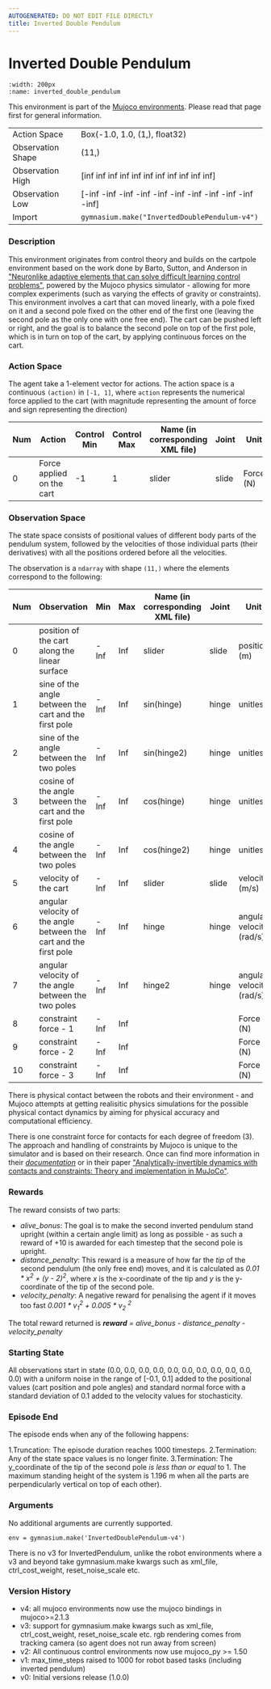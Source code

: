 ```yaml
---
AUTOGENERATED: DO NOT EDIT FILE DIRECTLY
title: Inverted Double Pendulum
---
```


# Inverted Double Pendulum

```{figure} ../../_static/videos/mujoco/inverted_double_pendulum.gif 
:width: 200px
:name: inverted_double_pendulum
```

This environment is part of the <a href='..'>Mujoco environments</a>. Please read that page first for general information.

|   |   |
|---|---|
| Action Space | Box(-1.0, 1.0, (1,), float32) |
| Observation Shape | (11,) |
| Observation High | [inf inf inf inf inf inf inf inf inf inf inf] |
| Observation Low | [-inf -inf -inf -inf -inf -inf -inf -inf -inf -inf -inf] |
| Import | `gymnasium.make("InvertedDoublePendulum-v4")` | 


### Description

This environment originates from control theory and builds on the cartpole
environment based on the work done by Barto, Sutton, and Anderson in
["Neuronlike adaptive elements that can solve difficult learning control problems"](https://ieeexplore.ieee.org/document/6313077),
powered by the Mujoco physics simulator - allowing for more complex experiments
(such as varying the effects of gravity or constraints). This environment involves a cart that can
moved linearly, with a pole fixed on it and a second pole fixed on the other end of the first one
(leaving the second pole as the only one with one free end). The cart can be pushed left or right,
and the goal is to balance the second pole on top of the first pole, which is in turn on top of the
cart, by applying continuous forces on the cart.

### Action Space
The agent take a 1-element vector for actions.
The action space is a continuous `(action)` in `[-1, 1]`, where `action` represents the
numerical force applied to the cart (with magnitude representing the amount of force and
sign representing the direction)

| Num | Action                    | Control Min | Control Max | Name (in corresponding XML file) | Joint | Unit      |
|-----|---------------------------|-------------|-------------|----------------------------------|-------|-----------|
| 0   | Force applied on the cart | -1          | 1           | slider                           | slide | Force (N) |

### Observation Space

The state space consists of positional values of different body parts of the pendulum system,
followed by the velocities of those individual parts (their derivatives) with all the
positions ordered before all the velocities.

The observation is a `ndarray` with shape `(11,)` where the elements correspond to the following:

| Num | Observation                                                       | Min  | Max | Name (in corresponding XML file) | Joint | Unit                     |
| --- | ----------------------------------------------------------------- | ---- | --- | -------------------------------- | ----- | ------------------------ |
| 0   | position of the cart along the linear surface                     | -Inf | Inf | slider                           | slide | position (m)             |
| 1   | sine of the angle between the cart and the first pole             | -Inf | Inf | sin(hinge)                       | hinge | unitless                 |
| 2   | sine of the angle between the two poles                           | -Inf | Inf | sin(hinge2)                      | hinge | unitless                 |
| 3   | cosine of the angle between the cart and the first pole           | -Inf | Inf | cos(hinge)                       | hinge | unitless                 |
| 4   | cosine of the angle between the two poles                         | -Inf | Inf | cos(hinge2)                      | hinge | unitless                 |
| 5   | velocity of the cart                                              | -Inf | Inf | slider                           | slide | velocity (m/s)           |
| 6   | angular velocity of the angle between the cart and the first pole | -Inf | Inf | hinge                            | hinge | angular velocity (rad/s) |
| 7   | angular velocity of the angle between the two poles               | -Inf | Inf | hinge2                           | hinge | angular velocity (rad/s) |
| 8   | constraint force - 1                                              | -Inf | Inf |                                  |       | Force (N)                |
| 9   | constraint force - 2                                              | -Inf | Inf |                                  |       | Force (N)                |
| 10  | constraint force - 3                                              | -Inf | Inf |                                  |       | Force (N)                |


There is physical contact between the robots and their environment - and Mujoco
attempts at getting realisitic physics simulations for the possible physical contact
dynamics by aiming for physical accuracy and computational efficiency.

There is one constraint force for contacts for each degree of freedom (3).
The approach and handling of constraints by Mujoco is unique to the simulator
and is based on their research. Once can find more information in their
[*documentation*](https://mujoco.readthedocs.io/en/latest/computation.html)
or in their paper
["Analytically-invertible dynamics with contacts and constraints: Theory and implementation in MuJoCo"](https://homes.cs.washington.edu/~todorov/papers/TodorovICRA14.pdf).


### Rewards

The reward consists of two parts:
- *alive_bonus*: The goal is to make the second inverted pendulum stand upright
(within a certain angle limit) as long as possible - as such a reward of +10 is awarded
 for each timestep that the second pole is upright.
- *distance_penalty*: This reward is a measure of how far the *tip* of the second pendulum
(the only free end) moves, and it is calculated as
*0.01 * x<sup>2</sup> + (y - 2)<sup>2</sup>*, where *x* is the x-coordinate of the tip
and *y* is the y-coordinate of the tip of the second pole.
- *velocity_penalty*: A negative reward for penalising the agent if it moves too
fast *0.001 *  v<sub>1</sub><sup>2</sup> + 0.005 * v<sub>2</sub> <sup>2</sup>*

The total reward returned is ***reward*** *=* *alive_bonus - distance_penalty - velocity_penalty*

### Starting State
All observations start in state
(0.0, 0.0, 0.0, 0.0, 0.0, 0.0, 0.0, 0.0, 0.0, 0.0, 0.0) with a uniform noise in the range
of [-0.1, 0.1] added to the positional values (cart position and pole angles) and standard
normal force with a standard deviation of 0.1 added to the velocity values for stochasticity.

### Episode End
The episode ends when any of the following happens:

1.Truncation:  The episode duration reaches 1000 timesteps.
2.Termination: Any of the state space values is no longer finite.
3.Termination: The y_coordinate of the tip of the second pole *is less than or equal* to 1. The maximum standing height of the system is 1.196 m when all the parts are perpendicularly vertical on top of each other).

### Arguments

No additional arguments are currently supported.

```
env = gymnasium.make('InvertedDoublePendulum-v4')
```
There is no v3 for InvertedPendulum, unlike the robot environments where a v3 and
beyond take gymnasium.make kwargs such as xml_file, ctrl_cost_weight, reset_noise_scale etc.


### Version History

* v4: all mujoco environments now use the mujoco bindings in mujoco>=2.1.3
* v3: support for gymnasium.make kwargs such as xml_file, ctrl_cost_weight, reset_noise_scale etc. rgb rendering comes from tracking camera (so agent does not run away from screen)
* v2: All continuous control environments now use mujoco_py >= 1.50
* v1: max_time_steps raised to 1000 for robot based tasks (including inverted pendulum)
* v0: Initial versions release (1.0.0)
